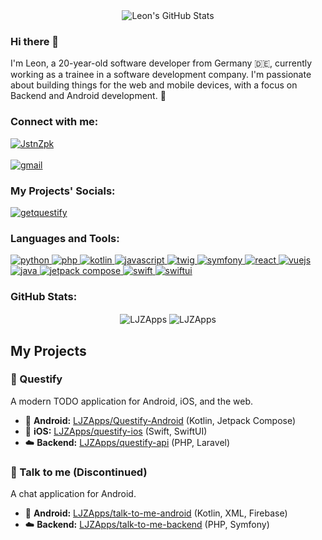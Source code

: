 <div align="center">
  <img src="https://github-readme-stats.vercel.app/api?username=LJZApps&show_icons=true&hide_rank=true&custom_title=Hi%20there%20%F0%9F%91%8B%2C%20I'm%20Leon&title_color=886ce4&icon_color=886ce4&text_color=999&bg_color=1c1c1c&hide_border=true&hide=commits,prs,issues,contribs" alt="Leon's GitHub Stats" />
</div>

### Hi there 👋
I'm Leon, a 20-year-old software developer from Germany 🇩🇪, currently working as a trainee in a software development company. I'm passionate about building things for the web and mobile devices, with a focus on Backend and Android development. 🚀

<h3 align="left">Connect with me:</h3>
<p align="left">
<a href="https://twitter.com/JstnZpk" target="blank"><img align="center" src="https://img.shields.io/twitter/follow/JstnZpk?logo=twitter&style=for-the-badge" alt="JstnZpk" /></a>
  <br/>
  <br/>
<a href="mailto:lnzpk.dev@gmail.com"><img src="https://img.shields.io/badge/Gmail-D14836?style=for-the-badge&logo=gmail&logoColor=white" alt="gmail" /></a>
</p>

<h3 align="left">My Projects' Socials:</h3>
<p align="left">
<a href="https://twitter.com/getquestify" target="blank"><img align="center" src="https://img.shields.io/twitter/follow/getquestify?logo=twitter&style=for-the-badge&label=Questify" alt="getquestify" /></a>
</p>

<h3 align="left">Languages and Tools:</h3>
<p align="left">
  <a href="https://www.python.org" target="_blank" rel="noreferrer">
    <img src="https://img.shields.io/badge/Python-3776AB?style=for-the-badge&logo=python&logoColor=white" alt="python"/>
  </a>
  <a href="https://www.php.net" target="_blank" rel="noreferrer">
    <img src="https://img.shields.io/badge/PHP-777BB4?style=for-the-badge&logo=php&logoColor=white" alt="php"/>
  </a>
  <a href="https://kotlinlang.org" target="_blank" rel="noreferrer">
    <img src="https://img.shields.io/badge/Kotlin-0095D5?&style=for-the-badge&logo=kotlin&logoColor=white" alt="kotlin"/>
  </a>
  <a href="https://developer.mozilla.org/en-US/docs/Web/JavaScript" target="_blank" rel="noreferrer">
    <img src="https://img.shields.io/badge/JavaScript-F7DF1E?style=for-the-badge&logo=javascript&logoColor=black" alt="javascript"/>
  </a>
  <a href="https://twig.symfony.com/" target="_blank" rel="noreferrer">
    <img src="https://img.shields.io/badge/Twig-000000?style=for-the-badge&logo=twig&logoColor=white" alt="twig"/>
  </a>
  <a href="https://symfony.com" target="_blank" rel="noreferrer">
    <img src="https://img.shields.io/badge/Symfony-000000?style=for-the-badge&logo=symfony&logoColor=white" alt="symfony"/>
  </a>
  <a href="https://reactjs.org/" target="_blank" rel="noreferrer">
    <img src="https://img.shields.io/badge/React-20232A?style=for-the-badge&logo=react&logoColor=61DAFB" alt="react"/>
  </a>
  <a href="https://vuejs.org/" target="_blank" rel="noreferrer">
    <img src="https://img.shields.io/badge/Vue.js-35495E?style=for-the-badge&logo=vue.js&logoColor=4FC08D" alt="vuejs"/>
  </a>
  <a href="https://www.java.com" target="_blank" rel="noreferrer">
    <img src="https://img.shields.io/badge/Java-ED8B00?style=for-the-badge&logo=java&logoColor=white" alt="java"/>
  </a>
  <a href="https://developer.android.com/jetpack/compose" target="_blank" rel="noreferrer">
    <img src="https://img.shields.io/badge/Jetpack_Compose-4285F4?style=for-the-badge&logo=jetpackcompose&logoColor=white" alt="jetpack compose"/>
  </a>
  <a href="https://www.swift.org" target="_blank" rel="noreferrer">
    <img src="https://img.shields.io/badge/Swift-FA7343?style=for-the-badge&logo=swift&logoColor=white" alt="swift"/>
  </a>
  <a href="https://developer.apple.com/xcode/swiftui/" target="_blank" rel="noreferrer">
    <img src="https://img.shields.io/badge/SwiftUI-007ACC?style=for-the-badge&logo=swift&logoColor=white" alt="swiftui"/>
  </a>
</p>

<h3 align="left">GitHub Stats:</h3>
<p align="center">
  <img align="center" src="https://github-readme-stats.vercel.app/api?username=LJZApps&show_icons=true&locale=en&theme=dracula&hide_border=true" alt="LJZApps" />
  <img align="center" src="https://github-readme-stats.vercel.app/api/top-langs?username=LJZApps&layout=compact&locale=en&theme=dracula&hide_border=true" alt="LJZApps" />
</p>

## My Projects

### 🚀 Questify
A modern TODO application for Android, iOS, and the web.
- 📱 **Android:** [LJZApps/Questify-Android](https://github.com/LJZApps/Questify-Android) (Kotlin, Jetpack Compose)
- 📱 **iOS:** [LJZApps/questify-ios](https://github.com/LJZApps/questify-ios) (Swift, SwiftUI)
- ☁️ **Backend:** [LJZApps/questify-api](https://github.com/LJZApps/questify-api) (PHP, Laravel)

### 💬 Talk to me (Discontinued)
A chat application for Android.
- 📱 **Android:** [LJZApps/talk-to-me-android](https://github.com/LJZApps/talk-to-me-android) (Kotlin, XML, Firebase)
- ☁️ **Backend:** [LJZApps/talk-to-me-backend](https://github.com/LJZApps/talk-to-me-backend) (PHP, Symfony)
